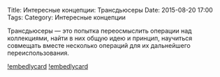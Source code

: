 Title: Интересные концепции: Трансдьюсеры
Date: 2015-08-20 17:00
Tags: 
Category: Интересные концепции

Трансдьюсеры — это попытка переосмыслить операции над коллекциями, найти в них общую идею и принцип, научиться совмещать вместе несколько операций для их дальнейшего переиспользования.

[!embedlycard](http://www.youtube.com/watch?v=ANZOvcYPagU)
[!embedlycard](https://www.youtube.com/watch?t=1080&v=VTEfb5ojOzA)
